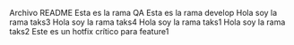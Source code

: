 Archivo README
Esta es la rama QA
Esta es la rama develop
Hola soy la rama taks3
Hola soy la rama taks4
Hola soy la rama taks1
Hola soy la rama taks2
Este es un hotfix crítico para feature1
